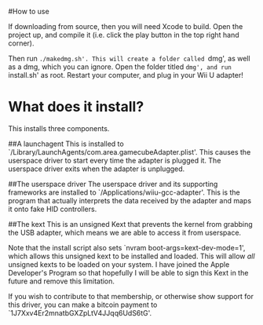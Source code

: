 #How to use

If downloading from source, then you will need Xcode to build. Open
the project up, and compile it (i.e. click the play button in the
top right hand corner).

Then run `./makedmg.sh'. This will create a folder called `dmg', as well
as a dmg, which you can ignore. Open the folder titled `dmg', and run
`install.sh' as root. Restart your computer, and plug in your
Wii U adapter!

# What does it install?

This installs three components.

##A launchagent
This is installed to `/Library/LaunchAgents/com.area.gamecubeAdapter.plist'. This causes the userspace driver to start every time the adapter is plugged it. The userspace driver exits when the adapter is unplugged.

##The userspace driver
The userspace driver and its supporting frameworks are installed to `/Applications/wiiu-gcc-adapter'. This is the program that actually interprets the data received by the adapter and maps it onto fake HID controllers.

##The kext
This is an unsigned Kext that prevents the kernel from grabbing the USB adapter, which means we are able to access it from userspace.

Note that the install script also sets `nvram boot-args=kext-dev-mode=1', which allows this unsigned kext to be installed and loaded. This will allow *all* unsigned kexts to be loaded on your system. I have joined the Apple Developer's Program so that hopefully I will be able to sign this Kext in the future and remove this limitation.

If you wish to contribute to that membership, or otherwise show support for this driver, you can make a bitcoin payment to `1J7Xxv4Er2mnatbGXZpLtV4JJqq6UdS6tG'.
